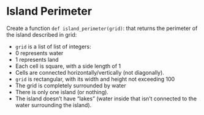 # Island Perimeter  

Create a function ```def island_perimeter(grid)```: that returns the perimeter of the island described in grid:

- ```grid``` is a list of list of integers:
- 0 represents water
- 1 represents land
- Each cell is square, with a side length of 1
- Cells are connected horizontally/vertically (not diagonally).
- ```grid``` is rectangular, with its width and height not exceeding 100
- The grid is completely surrounded by water
- There is only one island (or nothing).
- The island doesn’t have “lakes” (water inside that isn’t connected to the water surrounding the island).
